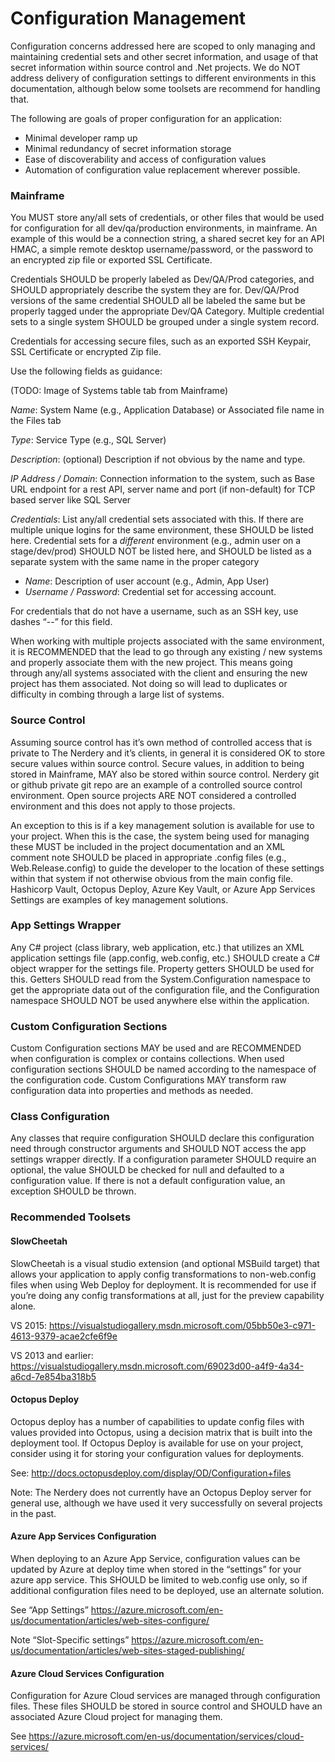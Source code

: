 Configuration Management
===========================================

Configuration concerns addressed here are scoped to only managing and maintaining credential sets and other secret information, and usage of that secret information within source control and .Net projects. We do NOT address delivery of configuration settings to different environments in this documentation, although below some toolsets are recommend for handling that.

The following are goals of proper configuration for an application:
* Minimal developer ramp up
* Minimal redundancy of secret information storage
* Ease of discoverability and access of configuration values
* Automation of configuration value replacement wherever possible.

### Mainframe
You MUST store any/all sets of credentials, or other files that would be used for configuration for all dev/qa/production environments, in mainframe. An example of this would be a connection string, a shared secret key for an API HMAC, a simple remote desktop username/password, or the password to an encrypted zip file or exported SSL Certificate.

Credentials SHOULD be properly labeled as Dev/QA/Prod categories, and SHOULD appropriately describe the system they are for. Dev/QA/Prod versions of the same credential SHOULD all be labeled the same but be properly tagged under the appropriate Dev/QA Category.  Multiple credential sets to a single system SHOULD be grouped under a single system record.

Credentials for accessing secure files, such as an exported SSH Keypair, SSL Certificate or encrypted Zip file.

Use the following fields as guidance:

(TODO: Image of Systems table tab from Mainframe)

*Name*: System Name (e.g., Application Database) or Associated file name in the Files tab

*Type*: Service Type (e.g., SQL Server)

*Description*: (optional) Description if not obvious by the name and type.

*IP Address / Domain*: Connection information to the system, such as Base URL endpoint for a rest API, server name and port (if non-default) for TCP based server like SQL Server

*Credentials*: List any/all credential sets associated with this. If there are multiple unique logins for the same environment, these SHOULD be listed here. Credential sets for a _different_ environment (e.g., admin user on a stage/dev/prod) SHOULD NOT be listed here, and SHOULD be listed as a separate system with the same name in the proper category
* *Name*: Description of user account (e.g., Admin, App User)
* *Username / Password*: Credential set for accessing account.


For credentials that do not have a username, such as an SSH key, use dashes “--” for this field.

When working with multiple projects associated with the same environment, it is RECOMMENDED that the lead to go through any existing / new systems and properly associate them with the new project. This means going through any/all systems associated with the client and ensuring the new project has them associated. Not doing so will lead to duplicates or difficulty in combing through a large list of systems.

### Source Control
Assuming source control has it’s own method of controlled access that is private to The Nerdery and it’s clients, in general it is considered OK to store secure values within source control. Secure values, in addition to being stored in Mainframe, MAY also be stored within source control. Nerdery git or github private git repo are an example of a controlled source control environment. Open source projects ARE NOT considered a controlled environment and this does not apply to those projects.

An exception to this is if a key management solution is available for use to your project. When this is the case, the system being used for managing these MUST be included in the project documentation and an XML comment note SHOULD be placed in appropriate .config files (e.g., Web.Release.config) to guide the developer to the location of these settings within that system if not otherwise obvious from the main config file. Hashicorp Vault, Octopus Deploy, Azure Key Vault, or Azure App Services Settings are examples of key management solutions.

### App Settings Wrapper
Any C# project (class library, web application, etc.) that utilizes an XML application settings file (app.config, web.config, etc.) SHOULD create a C# object wrapper for the settings file.  Property getters SHOULD be used for this. Getters SHOULD read from the System.Configuration namespace to get the appropriate data out of the configuration file, and the Configuration namespace SHOULD NOT be used anywhere else within the application.

### Custom Configuration Sections
Custom Configuration sections MAY be used and are RECOMMENDED when configuration is complex or contains collections.  When used configuration sections SHOULD be named according to the namespace of the configuration code.  Custom Configurations MAY transform raw configuration data into properties and methods as needed.

### Class Configuration
Any classes that require configuration SHOULD declare this configuration need through constructor arguments and SHOULD NOT access the app settings wrapper directly. If a configuration parameter SHOULD require an optional, the value SHOULD be checked for null and defaulted to a configuration value. If there is not a default configuration value, an exception SHOULD be thrown.

### Recommended Toolsets

#### SlowCheetah
SlowCheetah is a visual studio extension (and optional MSBuild target) that allows your application to apply config transformations to non-web.config files when using Web Deploy for deployment. It is recommended for use if you’re doing any config transformations at all, just for the preview capability alone.

VS 2015: https://visualstudiogallery.msdn.microsoft.com/05bb50e3-c971-4613-9379-acae2cfe6f9e

VS 2013 and earlier: https://visualstudiogallery.msdn.microsoft.com/69023d00-a4f9-4a34-a6cd-7e854ba318b5

#### Octopus Deploy
Octopus deploy has a number of capabilities to update config files with values provided into Octopus, using a decision matrix that is built into the deployment tool. If Octopus Deploy is available for use on your project, consider using it for storing your configuration values for deployments.

See: http://docs.octopusdeploy.com/display/OD/Configuration+files

Note: The Nerdery does not currently have an Octopus Deploy server for general use, although we have used it very successfully on several projects in the past.

#### Azure App Services Configuration
When deploying to an Azure App Service, configuration values can be updated by Azure at deploy time when stored in the “settings” for your azure app service. This SHOULD be limited to web.config use only, so if additional configuration files need to be deployed, use an alternate solution.

See “App Settings” https://azure.microsoft.com/en-us/documentation/articles/web-sites-configure/

Note “Slot-Specific settings” https://azure.microsoft.com/en-us/documentation/articles/web-sites-staged-publishing/

#### Azure Cloud Services Configuration
Configuration for Azure Cloud services are managed through configuration files. These files SHOULD be stored in source control and SHOULD have an associated Azure Cloud project for managing them.

See https://azure.microsoft.com/en-us/documentation/services/cloud-services/